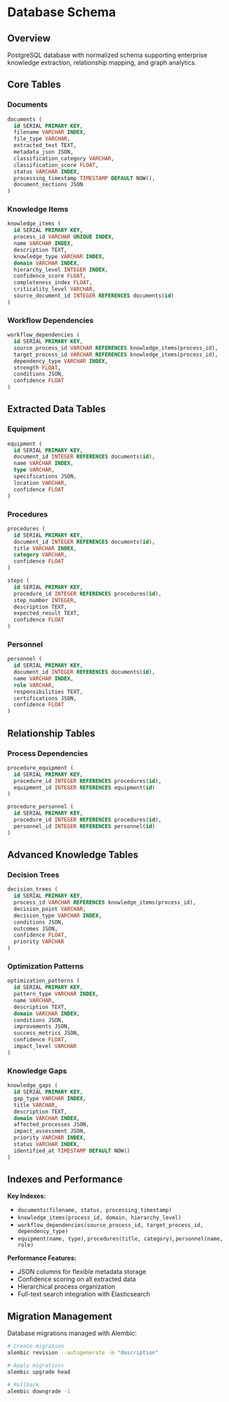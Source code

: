 # Database Schema

## Overview

PostgreSQL database with normalized schema supporting enterprise knowledge extraction, relationship mapping, and graph analytics.

## Core Tables

### Documents
```sql
documents (
  id SERIAL PRIMARY KEY,
  filename VARCHAR INDEX,
  file_type VARCHAR,
  extracted_text TEXT,
  metadata_json JSON,
  classification_category VARCHAR,
  classification_score FLOAT,
  status VARCHAR INDEX,
  processing_timestamp TIMESTAMP DEFAULT NOW(),
  document_sections JSON
)
```

### Knowledge Items
```sql
knowledge_items (
  id SERIAL PRIMARY KEY,
  process_id VARCHAR UNIQUE INDEX,
  name VARCHAR INDEX,
  description TEXT,
  knowledge_type VARCHAR INDEX,
  domain VARCHAR INDEX,
  hierarchy_level INTEGER INDEX,
  confidence_score FLOAT,
  completeness_index FLOAT,
  criticality_level VARCHAR,
  source_document_id INTEGER REFERENCES documents(id)
)
```

### Workflow Dependencies
```sql
workflow_dependencies (
  id SERIAL PRIMARY KEY,
  source_process_id VARCHAR REFERENCES knowledge_items(process_id),
  target_process_id VARCHAR REFERENCES knowledge_items(process_id),
  dependency_type VARCHAR INDEX,
  strength FLOAT,
  conditions JSON,
  confidence FLOAT
)
```

## Extracted Data Tables

### Equipment
```sql
equipment (
  id SERIAL PRIMARY KEY,
  document_id INTEGER REFERENCES documents(id),
  name VARCHAR INDEX,
  type VARCHAR,
  specifications JSON,
  location VARCHAR,
  confidence FLOAT
)
```

### Procedures
```sql
procedures (
  id SERIAL PRIMARY KEY,
  document_id INTEGER REFERENCES documents(id),
  title VARCHAR INDEX,
  category VARCHAR,
  confidence FLOAT
)

steps (
  id SERIAL PRIMARY KEY,
  procedure_id INTEGER REFERENCES procedures(id),
  step_number INTEGER,
  description TEXT,
  expected_result TEXT,
  confidence FLOAT
)
```

### Personnel
```sql
personnel (
  id SERIAL PRIMARY KEY,
  document_id INTEGER REFERENCES documents(id),
  name VARCHAR INDEX,
  role VARCHAR,
  responsibilities TEXT,
  certifications JSON,
  confidence FLOAT
)
```

## Relationship Tables

### Process Dependencies
```sql
procedure_equipment (
  id SERIAL PRIMARY KEY,
  procedure_id INTEGER REFERENCES procedures(id),
  equipment_id INTEGER REFERENCES equipment(id)
)

procedure_personnel (
  id SERIAL PRIMARY KEY,
  procedure_id INTEGER REFERENCES procedures(id),
  personnel_id INTEGER REFERENCES personnel(id)
)
```

## Advanced Knowledge Tables

### Decision Trees
```sql
decision_trees (
  id SERIAL PRIMARY KEY,
  process_id VARCHAR REFERENCES knowledge_items(process_id),
  decision_point VARCHAR,
  decision_type VARCHAR INDEX,
  conditions JSON,
  outcomes JSON,
  confidence FLOAT,
  priority VARCHAR
)
```

### Optimization Patterns
```sql
optimization_patterns (
  id SERIAL PRIMARY KEY,
  pattern_type VARCHAR INDEX,
  name VARCHAR,
  description TEXT,
  domain VARCHAR INDEX,
  conditions JSON,
  improvements JSON,
  success_metrics JSON,
  confidence FLOAT,
  impact_level VARCHAR
)
```

### Knowledge Gaps
```sql
knowledge_gaps (
  id SERIAL PRIMARY KEY,
  gap_type VARCHAR INDEX,
  title VARCHAR,
  description TEXT,
  domain VARCHAR INDEX,
  affected_processes JSON,
  impact_assessment JSON,
  priority VARCHAR INDEX,
  status VARCHAR INDEX,
  identified_at TIMESTAMP DEFAULT NOW()
)
```

## Indexes and Performance

**Key Indexes:**
- `documents(filename, status, processing_timestamp)`
- `knowledge_items(process_id, domain, hierarchy_level)`
- `workflow_dependencies(source_process_id, target_process_id, dependency_type)`
- `equipment(name, type)`, `procedures(title, category)`, `personnel(name, role)`

**Performance Features:**
- JSON columns for flexible metadata storage
- Confidence scoring on all extracted data
- Hierarchical process organization
- Full-text search integration with Elasticsearch

## Migration Management

Database migrations managed with Alembic:
```bash
# Create migration
alembic revision --autogenerate -m "description"

# Apply migrations
alembic upgrade head

# Rollback
alembic downgrade -1
```